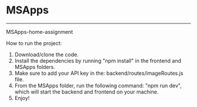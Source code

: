 # MSApps

---

MSApps-home-assignment

How to run the project:

1. Download/clone the code.
2. Install the dependencies by running "npm install" in the frontend and MSApps folders.
3. Make sure to add your API key in the: backend/routes/imageRoutes.js file.
4. From the MSApps folder, run the following command: "npm run dev", which will start the backend and frontend on your machine.
5. Enjoy!
